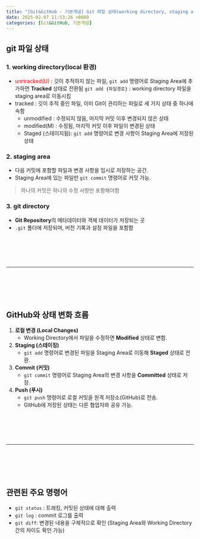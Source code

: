 ```yaml
---
title: "[Git&GitHub - 기본개념] Git 파일 상태(working directory, staging area, git directory)"
date: 2025-02-07 11:53:26 +0800
categories: [Git&GitHub, 기본개념]
---
```

## git 파일 상태
### 1. working directory(local 환경)
- <font color="#ff0000">unrtracked(U)</font> : 깃이 추적하지 않는 파일, `git add` 명령어로 Staging Area에 추가하면 **Tracked** 상태로 전환됨
	`git add {파일경로}` : working directory 파일을 staging area로 이동시킴
- tracked : 깃이 추적 중인 파일, 이미 Git이 관리하는 파일로 세 가지 상태 중 하나에 속함
	- unmodified : 수정되지 않음, 마지막 커밋 이후 변경되지 않은 상태
	- modified(M) : 수정됨, 마지막 커밋 이후 파일이 변경된 상태
	- Staged (스테이지됨): `git add` 명령어로 변경 사항이 Staging Area에 저장된 상태

### 2. staging area
- 다음 커밋에 포함할 파일과 변경 사항을 임시로 저장하는 공간.
- Staging Area에 있는 파일만 `git commit` 명령어로 커밋 가능.

<blockquote class="prompt-tip">하나의 커밋은 하나의 수정 사항만 포함해야함</blockquote>


### 3. git directory
- **Git Repository**의 메타데이터와 객체 데이터가 저장되는 곳
- `.git` 폴더에 저장되며, 버전 기록과 설정 파일을 포함함

<br><br><br><br>

---

<br><br><br><br>

## GitHub와 상태 변화 흐름

1. **로컬 변경 (Local Changes)**
    - Working Directory에서 파일을 수정하면 **Modified** 상태로 변함.
2. **Staging (스테이징)**
    - `git add` 명령어로 변경된 파일을 Staging Area로 이동해 **Staged** 상태로 전환.
3. **Commit (커밋)**
    - `git commit` 명령어로 Staging Area의 변경 사항을 **Committed** 상태로 저장.
4. **Push (푸시)**
    - `git push` 명령어로 로컬 커밋을 원격 저장소(GitHub)로 전송.
    - GitHub에 저장된 상태는 다른 협업자와 공유 가능.

<br><br><br><br>

---

<br><br><br><br>

## 관련된 주요 명령어

- `git status`  : 트래킹, 커밋된 상태에 대해 출력
- `git log` : commit 로그를 출력
- `git diff`: 변경된 내용을 구체적으로 확인 (Staging Area와 Working Directory 간의 차이도 확인 가능)